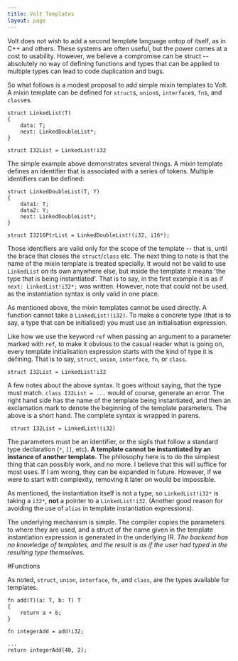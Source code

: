 ```yaml
---
title: Volt Templates
layout: page
---
```


Volt does not wish to add a second template language ontop of itself, as in C++ and others. These systems are often useful, but the power comes at a cost to usability. However, we believe a compromise can be struct -- absolutely no way of defining functions and types that can be applied to multiple types can lead to code duplication and bugs.

So what follows is a modest proposal to add simple mixin templates to Volt. A mixin template can be defined for `struct`s, `union`s, `interface`s, `fn`s, and `class`es.

    struct LinkedList(T)
    {
        data: T;
        next: LinkedDoubleList*;
    }

    struct I32List = LinkedList!i32

The simple example above demonstrates several things. A mixin template defines an identifier that is associated with a series of tokens. Multiple identifiers can be defined:

    struct LinkedDoubleList(T, Y)
    {
        data1: T;
        data2: Y;
        next: LinkedDoubleList*;
    }
    
    struct I3216PtrList = LinkedDoubleList!(i32, i16*);
 
 Those identifiers are valid only for the scope of the template -- that is, until the brace that closes the `struct`/`class` etc. The next thing to note is that the name of the mixin template is treated specially. It would not be valid to use `LinkedList` on its own anywhere else, but inside the template it means 'the type that is being instantiated'. That is to say, in the first example it is as if `next: LinkedList!i32*;` was written. However, note that could not be used, as the instantiation syntax is only valid in one place.
 
As mentioned above, the mixin templates cannot be used directly. A function cannot take a `LinkedList!(i32)`. To make a concrete type (that is to say, a type that can be initialised) you must use an initialisation expression.

Like how we use the keyword `ref` when passing an argument to a parameter marked with `ref`, to make it obvious to the casual reader what is going on, every template initialisation expression starts with the kind of type it is defining. That is to say, `struct`, `union`, `interface`, `fn`, or `class`.

    struct I32List = LinkedList!i32
 
 A few notes about the above syntax. It goes without saying, that the type must match. `class I32List = ...` would of course, generate an error. The right hand side has the name of the template being instantiated, and then an exclamation mark to denote the beginning of the template parameters. The above is a short hand. The complete syntax is wrapped in parens.
 
     struct I32List = LinkedList!(i32)

The parameters must be an identifier, or the sigils that follow a standard type declaration (`*`, `[]`, etc). **A template cannot be instantiated by an instance of another template.** The philosophy here is to do the simplest thing that can possibly work, and no more. I believe that this will suffice for most uses. If I am wrong, they can be expanded in future. However, if we were to start with complexity, removing it later on would be impossible.

As mentioned, the instantiation itself is not a type, so `LinkedList!i32*` is taking a `i32*`, **not** a pointer to a `LinkedList!i32`. (Another good reason for avoiding the use of `alias` in template instantiation expressions).

The underlying mechanism is simple. The compiler copies the parameters to where they are used, and a struct of the name given in the template instantiation expression is generated in the underlying IR. *The backend has no knowledge of templates, and the result is as if the user had typed in the resulting type themselves.*

#Functions

As noted, `struct`, `union`, `interface`, `fn`, and `class`, are the types available for templates.

    fn add(T)(a: T, b: T) T
    {
        return a + b;
    }
    
    fn integerAdd = add!i32;
    
    ...
    return integerAdd(40, 2);